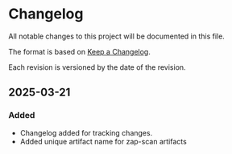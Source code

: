 # Changelog

All notable changes to this project will be documented in this file.

The format is based on [Keep a Changelog](https://keepachangelog.com/en/1.1.0/).

Each revision is versioned by the date of the revision.

## 2025-03-21

### Added

- Changelog added for tracking changes.
- Added unique artifact name for zap-scan artifacts
